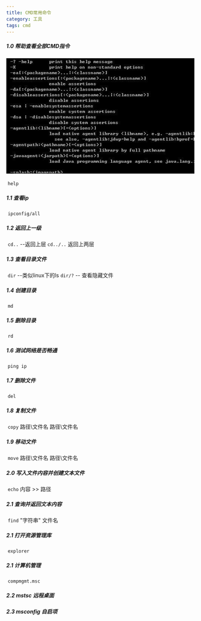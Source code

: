 ```yaml
---
title: CMD常用命令
category: 工具
tags: cmd
---
```


##### 1.0  帮助查看全部CMD指令
 ![cmd](/img/cmd.jpg)
 
​        `help` 

##### 1.1 查看ip

​        `ipconfig/all`

##### 1.2 返回上一级

​        `cd..`  --返回上层   `cd../..` 返回上两层

##### 1.3 查看目录文件

​         `dir` --类似linux下的ls   `dir/?` -- 查看隐藏文件

##### 1.4 创建目录

​          `md`

##### 1.5 删除目录

​          `rd` 

##### 1.6  测试网络是否畅通

​         `ping ip`   

##### 1.7  删除文件

​         `del`

##### 1.8  复制文件

​        `copy` 路径\文件名  路径\文件名

##### 1.9  移动文件

​         `move` 路径\文件名 路径\文件名

##### 2.0   写入文件内容并创建文本文件

​         `echo`  内容 >> 路径

##### 2.1   查询并返回文本内容

​        `find` "字符串"  文件名

##### 2.1   打开资源管理库

​      `explorer`

##### 2.1   计算机管理

​     `compmgmt.msc`

##### 2.2   mstsc 远程桌面

##### 2.3   msconfig  自启项





